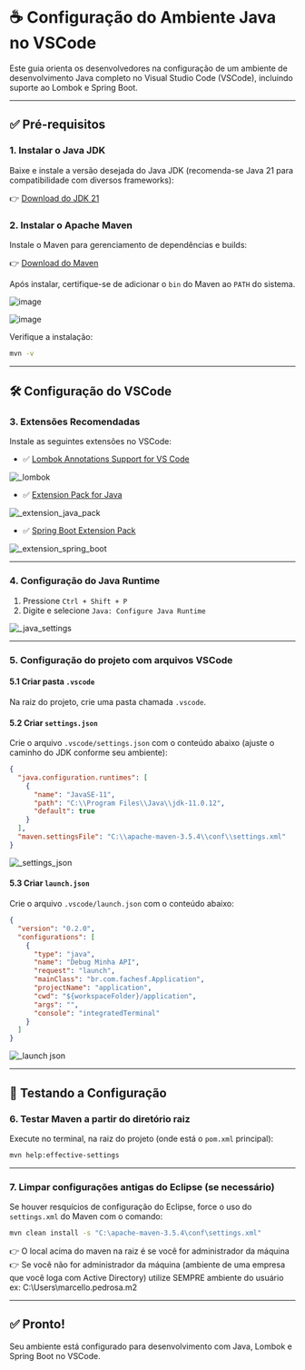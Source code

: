 # ☕ Configuração do Ambiente Java no VSCode

Este guia orienta os desenvolvedores na configuração de um ambiente de desenvolvimento Java completo no Visual Studio Code (VSCode), incluindo suporte ao Lombok e Spring Boot.

---

## ✅ Pré-requisitos

### 1. Instalar o Java JDK

Baixe e instale a versão desejada do Java JDK (recomenda-se Java 21 para compatibilidade com diversos frameworks):

👉 [Download do JDK 21](https://www.oracle.com/java/technologies/javase-jdk21-downloads.html)

### 2. Instalar o Apache Maven

Instale o Maven para gerenciamento de dependências e builds:

👉 [Download do Maven](https://maven.apache.org/download.cgi)

Após instalar, certifique-se de adicionar o `bin` do Maven ao `PATH` do sistema.

![image](https://github.com/user-attachments/assets/a7b09e87-4f56-48f7-ba89-734d51516772)

![image](https://github.com/user-attachments/assets/f258d965-54ce-414a-9872-b94c2f2b87fe)

Verifique a instalação:

```bash
mvn -v
```

---

## 🛠️ Configuração do VSCode

### 3. Extensões Recomendadas

Instale as seguintes extensões no VSCode:

- ✅ [Lombok Annotations Support for VS Code](https://marketplace.visualstudio.com/items?itemName=GabrielBB.vscode-lombok)

![_lombok](https://github.com/user-attachments/assets/09f7a8c1-e024-4a01-9fd4-dab2221a100e)

- ✅ [Extension Pack for Java](https://marketplace.visualstudio.com/items?itemName=vscjava.vscode-java-pack)

![_extension_java_pack](https://github.com/user-attachments/assets/0d5a48ef-aa34-44ae-b168-2ba59ad94ab4)

- ✅ [Spring Boot Extension Pack](https://marketplace.visualstudio.com/items?itemName=Pivotal.vscode-spring-boot)

![_extension_spring_boot](https://github.com/user-attachments/assets/8acf2e72-8fe6-4008-bc8f-eec55a27a6b7)

---

### 4. Configuração do Java Runtime

1. Pressione `Ctrl + Shift + P`
2. Digite e selecione `Java: Configure Java Runtime`

![_java_settings](https://github.com/user-attachments/assets/dfcac762-c357-42a5-9df3-4d07bda0c3aa)

---

### 5. Configuração do projeto com arquivos VSCode

#### 5.1 Criar pasta `.vscode`

Na raiz do projeto, crie uma pasta chamada `.vscode`.

#### 5.2 Criar `settings.json`

Crie o arquivo `.vscode/settings.json` com o conteúdo abaixo (ajuste o caminho do JDK conforme seu ambiente):

```json
{
  "java.configuration.runtimes": [
    {
      "name": "JavaSE-11",
      "path": "C:\\Program Files\\Java\\jdk-11.0.12",
      "default": true
    }
  ],
  "maven.settingsFile": "C:\\apache-maven-3.5.4\\conf\\settings.xml"
}
```
![_settings_json](https://github.com/user-attachments/assets/0ed5234c-9d29-4bf4-9b4e-68b77e28ada3)


#### 5.3 Criar `launch.json`

Crie o arquivo `.vscode/launch.json` com o conteúdo abaixo:

```json
{
  "version": "0.2.0",
  "configurations": [
    {
      "type": "java",
      "name": "Debug Minha API",
      "request": "launch",
      "mainClass": "br.com.fachesf.Application",
      "projectName": "application",
      "cwd": "${workspaceFolder}/application",
      "args": "",
      "console": "integratedTerminal"
    }
  ]
}
```

![_launch json](https://github.com/user-attachments/assets/f82c7ea5-0080-4432-9887-d05a1cb51773)

---

## 🔎 Testando a Configuração

### 6. Testar Maven a partir do diretório raiz

Execute no terminal, na raiz do projeto (onde está o `pom.xml` principal):

```bash
mvn help:effective-settings
```

---

### 7. Limpar configurações antigas do Eclipse (se necessário)

Se houver resquícios de configuração do Eclipse, force o uso do `settings.xml` do Maven com o comando:

```bash
mvn clean install -s "C:\apache-maven-3.5.4\conf\settings.xml"
```

👉 O local acima do maven na raiz é se você for administrador da máquina 
👉 Se você não for administrador da máquina (ambiente de uma empresa que você loga com Active Directory) utilize SEMPRE ambiente do usuário ex: C:\Users\marcello.pedrosa\.m2

---

## ✅ Pronto!

Seu ambiente está configurado para desenvolvimento com Java, Lombok e Spring Boot no VSCode.
